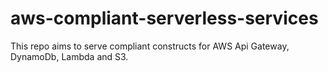 # aws-compliant-serverless-services
This repo aims to serve compliant constructs for AWS Api Gateway, DynamoDb, Lambda and S3.
